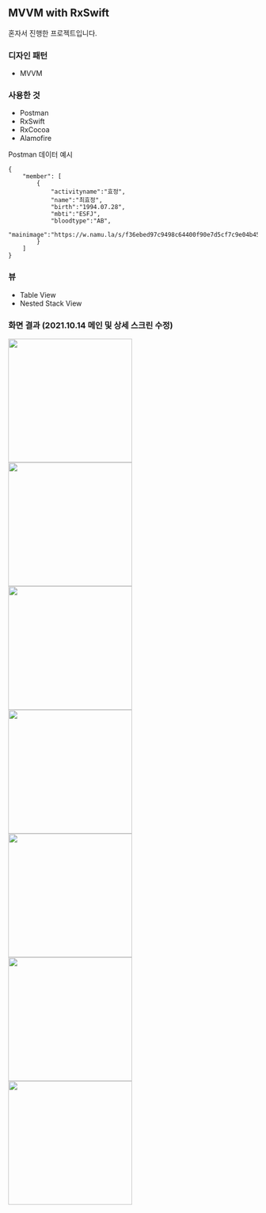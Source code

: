 ## MVVM with RxSwift

혼자서 진행한 프로젝트입니다.

### 디자인 패턴

- MVVM

### 사용한 것

- Postman
- RxSwift
- RxCocoa
- Alamofire

Postman 데이터 예시

```
{
    "member": [
        {
            "activityname":"효정",
            "name":"최효정",
            "birth":"1994.07.28",
            "mbti":"ESFJ",
            "bloodtype":"AB",
            "mainimage":"https://w.namu.la/s/f36ebed97c9498c64400f90e7d5cf7c9e04b45432f6e1ee72d2c5236a7570d00db5055d104b55db8af35cfcd7a754a9e3cbd4cc0b8636bc4fa5bf1efb312b7c68b0c676a817fe0cbc828a137a5547ccf2cf6dd8b7a1ee8f903d61223344d6a3d25dabd4d38e0d1c6b246e1cd5090fdae"
        }
    ]
}
```

### 뷰

- Table View
- Nested Stack View

### 화면 결과 (2021.10.14 메인 및 상세 스크린 수정)

<img src="https://user-images.githubusercontent.com/61342175/137121822-eef02dd2-40a1-45b8-811e-a0dd0af4bd55.gif" width=250 align=left>

<img src="https://user-images.githubusercontent.com/61342175/137252307-c01f3475-b17e-42a1-af3f-9b25be5354d3.png" width=250 align=left>

<img src="https://user-images.githubusercontent.com/61342175/137257231-5d2e57f8-699b-47ed-a06c-ac3a17fce2f0.png" width=250 align=left>

<img src="https://user-images.githubusercontent.com/61342175/137261231-6393b489-8c2c-4afa-a859-42b6ed615818.png" width=250 align=left>

<img src="https://user-images.githubusercontent.com/61342175/137261240-9073307c-0aab-4256-9072-66eb89c5070a.png" width=250 align=left>

<img src="https://user-images.githubusercontent.com/61342175/137271848-47e7f1b6-3094-4be5-a28b-3ef15cf9d7d3.png" width=250 align=left>

<img src="https://user-images.githubusercontent.com/61342175/137271870-eecc938e-3e93-4e85-9d4f-6891c1ea9452.png" width=250 align=left>
